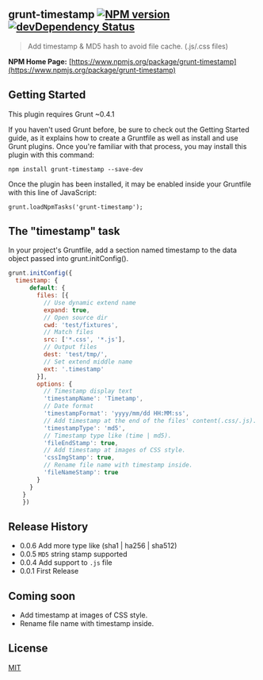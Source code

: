 ## grunt-timestamp [![NPM version](https://badge.fury.io/js/grunt-timestamp.png)](http://badge.fury.io/js/grunt-timestamp) [![devDependency Status](https://david-dm.org/hzlzh/grunt-timestamp/dev-status.png?theme=shields.io)](https://david-dm.org/hzlzh/grunt-timestamp#info=devDependencies)

> Add timestamp & MD5 hash to avoid file cache. (.js/.css files)

**NPM Home Page:** [https://www.npmjs.org/package/grunt-timestamp](https://www.npmjs.org/package/grunt-timestamp)

## Getting Started

This plugin requires Grunt ~0.4.1

If you haven't used Grunt before, be sure to check out the Getting Started guide, as it explains how to create a Gruntfile as well as install and use Grunt plugins. Once you're familiar with that process, you may install this plugin with this command:

	npm install grunt-timestamp --save-dev
	
Once the plugin has been installed, it may be enabled inside your Gruntfile with this line of JavaScript:

	grunt.loadNpmTasks('grunt-timestamp');

## The "timestamp" task

In your project's Gruntfile, add a section named timestamp to the data object passed into grunt.initConfig().

```javascript
grunt.initConfig({
  timestamp: {
      default: {
        files: [{
          // Use dynamic extend name
          expand: true,
          // Open source dir
          cwd: 'test/fixtures',
          // Match files
          src: ['*.css', '*.js'],
          // Output files
          dest: 'test/tmp/',
          // Set extend middle name
          ext: '.timestamp'
        }],
        options: {
          // Timestamp display text
          'timestampName': 'Timetamp',
          // Date format
          'timestampFormat': 'yyyy/mm/dd HH:MM:ss',
          // Add timestamp at the end of the files' content(.css/.js).
          'timestampType': 'md5',
          // Timestamp type like (time | md5).
          'fileEndStamp': true,
          // Add timestamp at images of CSS style.
          'cssImgStamp': true,
          // Rename file name with timestamp inside.
          'fileNameStamp': true
        }
      }
    }
    })
```

## Release History

* 0.0.6 Add more type like (sha1 | ha256 | sha512)
* 0.0.5 `MD5` string stamp supported
* 0.0.4 Add support to `.js` file
* 0.0.1 First Release

## Coming soon

* Add timestamp at images of CSS style.
* Rename file name with timestamp inside.

## License

[MIT](http://rem.mit-license.org/)
